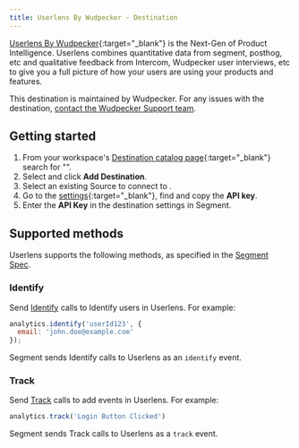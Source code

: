 ```yaml
---
title: Userlens By Wudpecker - Destination
---
```



[Userlens By Wudpecker](https://userlens.io/?utm_source=segmentio&utm_medium=docs&utm_campaign=partners){:target="_blank"} is the Next-Gen of Product Intelligence. Userlens combines quantitative data from segment, posthog, etc and qualitative feedback from Intercom, Wudpecker user interviews, etc to give you a full picture of how your users are using your products and features.

This destination is maintained by Wudpecker. For any issues with the destination, [contact the Wudpecker Support team](mailto:ankur@wudpecker.io).


## Getting started


1. From your workspace's [Destination catalog page](https://app.segment.com/goto-my-workspace/destinations/catalog){:target="_blank"} search for "<Userlens>".
2. Select <Userlens> and click **Add Destination**.
3. Select an existing Source to connect to <Userlens>.
4. Go to the [<Userlens> settings](https://app.userlens.io/settings?tab=integrations&subtab=SEGMENT){:target="_blank"}, find and copy the **API key**.
5. Enter the **API Key** in the <Userlens> destination settings in Segment.


## Supported methods

Userlens supports the following methods, as specified in the [Segment Spec](https://segment.com/docs/connections/spec).


### Identify

Send [Identify](https://segment.com/docs/connections/spec/identify) calls to Identify users in Userlens. For example:

```js
analytics.identify('userId123', {
  email: 'john.doe@example.com'
});
```

Segment sends Identify calls to Userlens as an `identify` event.


### Track

Send [Track](https://segment.com/docs/connections/spec/track) calls to add events in Userlens. For example:

```js
analytics.track('Login Button Clicked')
```

Segment sends Track calls to Userlens as a `track` event.
